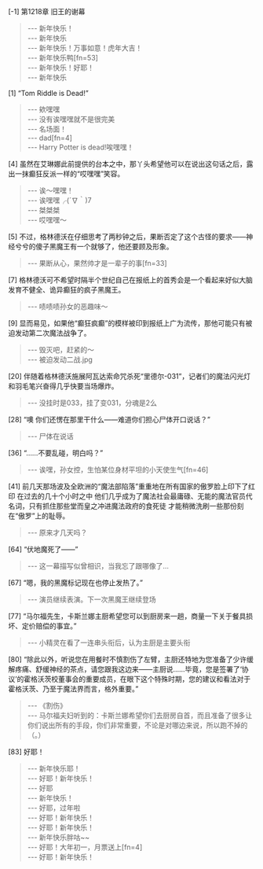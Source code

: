 
[-1] 第1218章 旧王的谢幕
>--- 新年快乐！<br>
>--- 新年快乐<br>
>--- 新年快乐！万事如意！虎年大吉！<br>
>--- 新年快乐鸭[fn=53]<br>
>--- 新年快乐！好耶！<br>
>--- 新年快乐<br>

[1] “Tom Riddle is Dead!”
>--- 欸嘿嘿<br>
>--- 没有诶嘿嘿就不是很完美<br>
>--- 名场面！<br>
>--- dad[fn=4]<br>
>--- Harry Potter is dead!唉嘿嘿！<br>

[4] 虽然在艾琳娜此前提供的台本之中，那丫头希望他可以在说出这句话之后，露出一抹癫狂反派一样的“哎嘿嘿”笑容。
>--- 诶～嘿嘿！<br>
>--- 诶嘿嘿╭(´∇｀)7<br>
>--- 桀桀桀<br>
>--- 哎嘿嘿～<br>

[5] 不过，格林德沃在仔细思考了两秒钟之后，果断否定了这个古怪的要求——神经兮兮的傻子黑魔王有一个就够了，他还要顾及形象。
>--- 果断从心，果然帅才是一辈子的事[fn=33]<br>

[7] 格林德沃可不希望时隔半个世纪自己在报纸上的首秀会是一个看起来好似大脑发育不健全、诡异癫狂的疯子黑魔王。
>--- 啧啧啧孙女的恶趣味～<br>

[9] 显而易见，如果他“癫狂疯癫”的模样被印到报纸上广为流传，那他可能只有被迫发动第二次魔法战争了。
>--- 毁灭吧，赶紧的～<br>
>--- 被迫发动二战.jpg<br>

[20] 伴随着格林德沃施展阿瓦达索命咒杀死“里德尔-031”，记者们的魔法闪光灯和羽毛笔兴奋得几乎快要当场爆炸。
>--- 没挂时是033，挂了变031，分魂是2么<br>

[28] “噢 你们还愣在那里干什么——难道你们担心尸体开口说话？”
>--- 尸体在说话<br>

[36] “……不要乱碰，明白吗？”
>--- 诶嘿，孙女控，生怕某位身材平坦的小天使生气[fn=46]<br>

[41] 前几天那场波及全欧洲的“魔法部陷落”重重地在所有国家的傲罗脸上印下了红印 在过去的几十个小时之中 他们几乎成为了魔法社会最庸碌、无能的魔法官员代名词，只有抓住那些堂而皇之冲进魔法政府的食死徒 才能稍微洗刷一些那份刻在“傲罗”上的耻辱。
>--- 原来才几天吗？<br>

[64] “伏地魔死了——”
>--- 这一幕描写似曾相识，当我忘了跟哪像了...<br>

[67] “嗯，我的黑魔标记现在也停止发热了。”
>--- 演员继续表演。下一次黑魔王继续登场<br>

[77] “马尔福先生，卡斯兰娜主厨希望您可以到厨房来一趟，商量一下关于餐具损坏、定价赔偿的事宜。”
>--- 小精灵在看了一连串头衔后，认为主厨是主要头衔<br>

[80] “除此以外，听说您在用餐时不慎割伤了左臂，主厨还特地为您准备了少许缓解疼痛、舒缓神经的茶点，请您跟我这边来——主厨说……毕竟，您是签署了‘协议’的霍格沃茨校董事会的重要成员，在眼下这个特殊时期，您的建议和看法对于霍格沃茨、乃至于魔法界而言，格外重要。”
>--- 《割伤》<br>
>--- 马尔福夫妇听到的：卡斯兰娜希望你们去厨房自首，而且准备了很多让你们说出所有的手段，你们非常重要，不论是对哪边来说，所以跑不掉的（。）<br>

[83] 好耶！
>--- 新年快乐耶！<br>
>--- 好耶！新年快乐！<br>
>--- 好耶<br>
>--- 新年快乐！<br>
>--- 好耶，过年啦<br>
>--- 好耶！新年快乐！<br>
>--- 好耶！新年快乐！<br>
>--- 新年快乐胖咕~~<br>
>--- 好耶！大年初一，月票送上[fn=4]<br>
>--- 好耶！新年快乐！<br>
